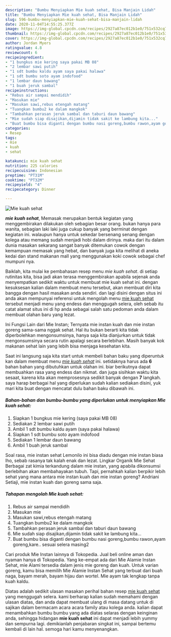 ```yaml
---
description: "Bumbu Menyiapkan Mie kuah sehat, Bisa Manjain Lidah"
title: "Bumbu Menyiapkan Mie kuah sehat, Bisa Manjain Lidah"
slug: 596-bumbu-menyiapkan-mie-kuah-sehat-bisa-manjain-lidah
date: 2020-11-04T14:55:25.377Z
image: https://img-global.cpcdn.com/recipes/2927a87ec012b1e0/751x532cq70/mie-kuah-sehat-foto-resep-utama.jpg
thumbnail: https://img-global.cpcdn.com/recipes/2927a87ec012b1e0/751x532cq70/mie-kuah-sehat-foto-resep-utama.jpg
cover: https://img-global.cpcdn.com/recipes/2927a87ec012b1e0/751x532cq70/mie-kuah-sehat-foto-resep-utama.jpg
author: Jordan Myers
ratingvalue: 4.8
reviewcount: 6
recipeingredient:
- "1 bungkus mie kering saya pakai MB 08"
- "2 lembar sawi putih"
- "1 sdt bumbu kaldu ayam saya pakai halawa"
- "1 sdt bumbu soto ayam indofood"
- "1 lembar daun bawang"
- "1 buah jeruk sambal"
recipeinstructions:
- "Rebus air sampai mendidih"
- "Masukan mie"
- "Masukan sawi,rebus etengah matang"
- "Tuangkan bumbu2 ke dalam mangkok"
- "Tambahkan perasan jeruk sambal dan taburi daun bawang"
- "Mie sudah siap disajikan,dijamin tidak sakit ke lambung kita..."
- "Buat bumbu bisa diganti dengan bumbu nasi goreng,bumbu rawon,ayam goreng,kare.. sesuai selera masing2"
categories:
- Resep
tags:
- mie
- kuah
- sehat

katakunci: mie kuah sehat 
nutrition: 225 calories
recipecuisine: Indonesian
preptime: "PT31M"
cooktime: "PT32M"
recipeyield: "4"
recipecategory: Dinner

---
```



![Mie kuah sehat](https://img-global.cpcdn.com/recipes/2927a87ec012b1e0/751x532cq70/mie-kuah-sehat-foto-resep-utama.jpg)

<b><i>mie kuah sehat</i></b>, Memasak merupakan bentuk kegiatan yang menggembirakan dilakukan oleh sebagian besar orang. bukan hanya para wanita, sebagian laki laki juga cukup banyak yang berminat dengan kegiatan ini. walaupun hanya untuk sekedar bersenang senang dengan kolega atau memang sudah menjadi hobi dalam dirinya. maka dari itu dalam dunia masakan sekarang sangat banyak ditemukan cowok dengan kemampuan memasak yang hebat, dan banyak juga kita melihat di aneka kedai dan stand makanan mall yang menggunakan koki cowok sebagai chef mumpuni nya.

Baiklah, kita mulai ke pembahasan resep menu <i>mie kuah sehat</i>. di setiap rutinitas kita, bisa jadi akan terasa menggembirakan apabila sejenak anda menyempatkan sedikit waktu untuk membuat mie kuah sehat ini. dengan kesuksesan kalian dalam membuat menu tersebut, akan membuat diri kita bangga dengan hasil masakan anda sendiri. dan lagi disini dengan situs ini anda akan mempunyai referensi untuk mengolah menu <u>mie kuah sehat</u> tersebut menjadi menu yang endess dan menggugah selera, oleh sebab itu catat alamat situs ini di hp anda sebagai salah satu pedoman anda dalam membuat olahan baru yang lezat.

Ini Fungsi Lain dari Mie Instan; Ternyata mie instan kuah dan mie instan goreng sama-sama nggak sehat. Hal itu bukan berarti kita tidak diperbolehkan mengonsumsinya, hanya saja kita dianjurkan untuk tidak mengonsumsinya secara rutin apalagi secara berlebihan. Masih banyak kok makanan sehat lain yang lebih bisa menjaga kesehatan kita.


Saat ini langsung saja kita start untuk membeli bahan baku yang diperuntuk kan dalam membuat menu <u><i>mie kuah sehat</i></u> ini. setidaknya harus ada <b>6</b> bahan bahan yang dibutuhkan untuk olahan ini. biar berikutnya dapat membuahkan rasa yang endess dan nikmat. dan juga sisihkan waktu kita sesaat, karena kita akan memprosesnya sedikit banyak dengan <b>7</b> langkah. saya harap berbagai hal yang diperlukan sudah kalian sediakan disini, yuk mari kita buat dengan mencatat dulu bahan baku dibawah ini.

<!--inarticleads1-->

##### Bahan-bahan dan bumbu-bumbu yang diperlukan untuk menyiapkan Mie kuah sehat:

1. Siapkan 1 bungkus mie kering (saya pakai MB 08)
1. Sediakan 2 lembar sawi putih
1. Ambil 1 sdt bumbu kaldu ayam (saya pakai halawa)
1. Siapkan 1 sdt bumbu soto ayam indofood
1. Sediakan 1 lembar daun bawang
1. Ambil 1 buah jeruk sambal


Soal rasa, mie instan sehat Lemonilo ini bisa diadu dengan mie instan biasa lho, sebab rasanya tak kalah enak dan lezat. Lingkar Organik Mie Sehat Berbagai zat kimia terkandung dalam mie instan, yang apabila dikonsumsi berlebihan akan membahayakan tubuh. Tapi, pernahkah kalian berpikir lebih sehat yang mana antara mie instan kuah dan mie instan goreng? Andriani Setiaji, mie instan kuah dan goreng sama saja. 

<!--inarticleads2-->

##### Tahapan mengolah Mie kuah sehat:

1. Rebus air sampai mendidih
1. Masukan mie
1. Masukan sawi,rebus etengah matang
1. Tuangkan bumbu2 ke dalam mangkok
1. Tambahkan perasan jeruk sambal dan taburi daun bawang
1. Mie sudah siap disajikan,dijamin tidak sakit ke lambung kita...
1. Buat bumbu bisa diganti dengan bumbu nasi goreng,bumbu rawon,ayam goreng,kare.. sesuai selera masing2


Cari produk Mie Instan lainnya di Tokopedia. Jual beli online aman dan nyaman hanya di Tokopedia. Yang ke-empat ada dari Mie Alamie Instan Sehat, mie Alami tersedia dalam jenis mie goreng dan kuah. Untuk varian goreng, kamu bisa memilih Mie Alamie Instan Sehat yang terbuat dari buah naga, bayam merah, bayam hijau dan wortel. Mie ayam tak lengkap tanpa kuah kaldu. 

Diatas adalah sedikit ulasan masakan perihal bahan resep <u>mie kuah sehat</u> yang menggugah selera. kami berharap kalian sudah memahami dengan ulasan diatas, dan anda dapat membuat ulang di masa datang untuk di sajikan dalam bermacam acara acara family atau kolega anda. kalian dapat menambahkan bumbu bumbu yang ada diatas selaras dengan keinginan anda, sehingga hidangan <b>mie kuah sehat</b> ini dapat menjadi lebih yummy dan sempurna lagi. demikianlah penjabaran singkat ini, sampai bertemu kembali di lain hal. semoga hari kamu menyenangkan.
